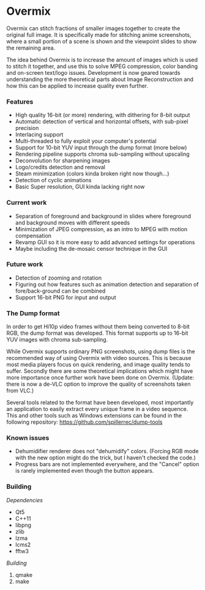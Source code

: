 Overmix
=======

Overmix can stitch fractions of smaller images together to create the original full image. It is specifically made for stitching anime screenshots, where a small portion of a scene is shown and the viewpoint slides to show the remaining area.

The idea behind Overmix is to increase the amount of images which is used to stitch it together, and use this to solve MPEG compression, color banding and on-screen text/logo issues.
Development is now geared towards understanding the more theoretical parts about Image Reconstruction and how this can be applied to increase quality even further.

### Features

- High quality 16-bit (or more) rendering, with dithering for 8-bit output
- Automatic detection of vertical and horizontal offsets, with sub-pixel precision
- Interlacing support
- Multi-threaded to fully exploit your computer's potential
- Support for 10-bit YUV input through the dump format (more below)
- Rendering pipeline supports chroma sub-sampling without upscaling
- Deconvolution for sharpening images
- Logo/credits detection and removal
- Steam minimization (colors kinda broken right now though...)
- Detection of cyclic animations
- Basic Super resolution, GUI kinda lacking right now

### Current work

- Separation of foreground and background in slides where foreground and background moves with different speeds
- Minimization of JPEG compression, as an intro to MPEG with motion compensation
- Revamp GUI so it is more easy to add advanced settings for operations
- Maybe including the de-mosaic censor technique in the GUI

### Future work

- Detection of zooming and rotation
- Figuring out how features such as animation detection and separation of fore/back-ground can be combined
- Support 16-bit PNG for input and output

### The Dump format

In order to get Hi10p video frames without them being converted to 8-bit RGB, the dump format was developed. This format supports up to 16-bit YUV images with chroma sub-sampling.

While Overmix supports ordinary PNG screenshots, using dump files is the recommended way of using Overmix with video sources. This is because most media players focus on quick rendering, and image quality tends to suffer. Secondly there are some theoretical implications which might have more importance once further work have been done on Overmix.
(Update: there is now a de-VLC option to improve the quality of screenshots taken from VLC.)

Several tools related to the format have been developed, most importantly an application to easily extract every unique frame in a video sequence. This and other tools such as Windows extensions can be found in the following repository: https://github.com/spillerrec/dump-tools

### Known issues

- Dehumidifier renderer does not "dehumidify" colors. (Forcing RGB mode with the new option might do the trick, but I haven't checked the code.)
- Progress bars are not implemented everywhere, and the "Cancel" option is rarely implemented even though the button appears.

### Building

*Dependencies*
- Qt5
- C++11
- libpng
- zlib
- lzma
- lcms2
- fftw3

*Building*

1. qmake
2. make